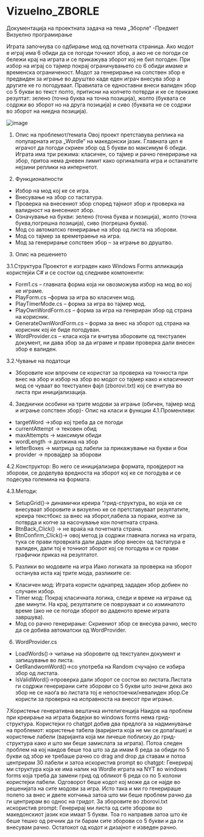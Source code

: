 # Vizuelno_ZBORLE
Документација на проектната задача на тема „Зборле“ -Предмет Визуелно програмирање

Играта започнува со одбирање мод од почетната страница. Ако модот е играј има 6 обиди да се погоди точниот збор, а ако не се погоди се бележи крај на играта и се прикажува зборот кој не бил погоден. При избор на играј со тајмер покрај ограничувањето со 6 обиди имаме и временска ограниченост. Модот за генерирање на сопствен збор е предвиден за играње во друштво каде еден играч внесува збор а другите ке го погодуваат. Правилата се едноставни внеси валиден збор со 5 букви во текст полто, притисни на копчето потврди и ке се прикаже резултат: зелено (точна буква на точна позиција), жолто (буквата се содржи во зборот но на друга позиција) и сиво (буквата не се содржи во зборот на ниедна позиција).

 ![image](https://github.com/user-attachments/assets/99640ab4-38b5-4551-8474-4e4de6b6da38)

1.	Опис на проблемот/темата
Овој проект претставува реплика на популарната игра „Wordle“ на македонски јазик. Главната цел е играчот да погоди скриен збор од 5 букви во максимум 6 обиди. Играта има три режима: класичен, со тајмер и рачно генерирање на збор, притоа нема дневен лимит како оргиналната игра и останатите нејзини реплики на интернетот.

2.	Функционалности
- Избор на мод кој ке се игра.
- Внесување на збор со тастатура.
- Проверка на внесениот збор според тајниот збор и проверка на валидност на внесениот збор.
- Означување на букви: зелено (точна буква и позиција), жолто (точна буква,погрешна позиција), сиво (погрешна буква).
- Мод со автоматско генерирање на збор од листа на зборови.
- Мод со тајмер за времетраење на игра.
- Мод за генерирање сопствен збор – за играње во друштво.

3.	Опис на решението

3.1.Структура 
Проектот е изграден како Windows Forms апликација користејќи C# и се состои од следниве компоненти:
- Form1.cs – главната форма која ни овозможува избор на мод во кој ке играме.
- PlayForm.cs –форма за игра во класичен мод.
- PlayTimerMode.cs – форма за игра во тајмер мод.
- PlayOwnWordForm.cs – форма за игра на генериран збор од страна на корисник.
- GenerateOwnWordForm.cs – форма за внес на зборот од страна на корисник кој ќе биде погодуван.
- WordProvider.cs – класа која ги вчитува зборовите од текстуален документ, ни дава збор за да играме и прави проверка дали внесен збор е валиден.

3.2.Чување на податоци
- Зборовите кои впрочем се користат за проверка на точноста при внес на збор и избор на збор во модот со тајмер како и класичниот мод се чуваат во текстуален фајл (zborovi.txt) кој се вчитува во листа при иницијализација.


4.	Заеднички особини на трите модови за играње (обичен, тајмер мод и играње сопствен збор)- Опис на класи и функции
4.1.Променливи:
- targetWord ->збор кој треба да се погоди
- currentAttempt -> тековен обид
- maxAttempts -> максимум обиди
- wordLength -> должина на збор
- letterBoxes -> матрица од лабели за прикажување на букви и бои
- provider -> провајдер за зборови

4.2.Конструктор:
Во него се иницијализира формата, провјдерот на зборови, се доделува вредноста на зборот кој ке се погодува и се подесува големина на формата.

4.3.Методи:
- SetupGrid()-> динамички креира “грид-структура„ во која ке се внесуваат зборовите и визуелно ке се претставуваат резултатите, креира текстбокс за внес на зборот,лабела за пораки, копче  за потврда и копче за насочување кон почетната страна.
- BtnBack_Click() -> не враќа на почетната страна.
- BtnConfirm_Click()-> овој метод ја содржи главната логика на играта, тука се прави проврката дали даден збор внесен од тастатура е валиден, дали тој е точниот зборот кој се погодува и се прави графички приказ на резултатот.

5. Разлики во модовите на игра
Иако логиката за проверка на зборот останува иста кај трите мода, разликите се:
- Класичен мод: Играта користи однапред зададен збор добиен по случаен избор.
- Timer мод: Покрај класичната логика, следи и време на играње од две минути. На крај, резултатите се поврзуваат и со изминатото време (ако не се погоди зборот во даденото време играта завршува).
- Мод со рачно генерирање: Скриениот збор се внесува рачно, место да се добива автоматски од WordProvider.

6. WordProvider.cs
- LoadWords()-> читање на зборовите од текстуален документ и запишување во листа.
- GetRandwomWord()->со употреба на Random счучајно се избира збор од листата.
- IsValidWord()->проверка дали зборот се состои во листата.Листата ги содржи генерирани сите зборови со 5 букви што значи дека ако збор не се наоѓа во листата тој е непостоечки/невалиден збор.Се користи за проверка на исправноста на внесот при играње.

7.Користење генеративна вештачка интелигенција
Наидов на проблем при креирање на играта бидејки во windows forms нема грид-структура. Користејки го chatgpt добив два предлога за надминување на проблемот: користење табела (варијанта која не ми се допаѓаше) и користење лабели (варијанта која ми личеше поблиску до грид-структура како и што ми беше замислата за играта). Потоа следен проблем на кој наидов беше тоа што за да имам 6 реда за обиди по 5 букви од збор ке требаше рачно со drag and drop да ставам и потоа центрирам 30 лабели и затоа искористив prompt во chatgpt: Генерирај ми структура која ке има налик на Wordle играта на NYT во windows forms која треба да замени грид од обликот 6 реда со по 5 колони користејки лабели. Одговорот беше кодот кој може да се најде во решенијата на сите модови за игра. Исто така и ми го генерираше полето за внес и двете копчиња затоа што ми беше проблем рачно да ги центрирам во однос на гридот. За зборовите во zborovi.txt искористив prompt: Генерирај ми листа од сите зборови во македонскиот јазик кои имаат 5 букви. Тоа го направив затоа што ќе беше тешко од речник да ги барам сите зборови со 5 букви и да ги внесувам рачно. Остатокот од кодот и дизајнот е изведен рачно.



